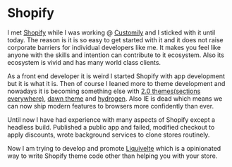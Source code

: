 # Shopify

I met [Shopify](https://www.shopify.com/) while I was working @ [Customily](customily) and I sticked with it until today. The reason is it is so easy to get started with it and it does not raise corporate barriers for individual developers like me. It makes you feel like anyone with the skills and intention can contribute to it ecosystem. Also its ecosystem is vivid and has many world class clients.

As a front end developer it is weird I started Shopify with app development but it is what it is. Then of course I leaned more to theme development and nowadays it is becoming something else with [2.0 themes(sections everywhere)](https://shopify.dev/docs/themes/architecture/sections), [dawn theme](https://themes.shopify.com/themes/dawn/styles/default) and [hydrogen](https://hydrogen.shopify.dev/). Also IE is dead which means we can now ship modern features to browsers more confidently than ever.

Until now I have had experience with many aspects of Shopify except a headless build. Published a public app and failed, modified checkout to apply discounts, wrote background services to clone stores routinely.

Now I am trying to develop and promote [Liquivelte](https://liquivelte.js.org) which is a opinionated way to write Shopify theme code other than helping you with your store.